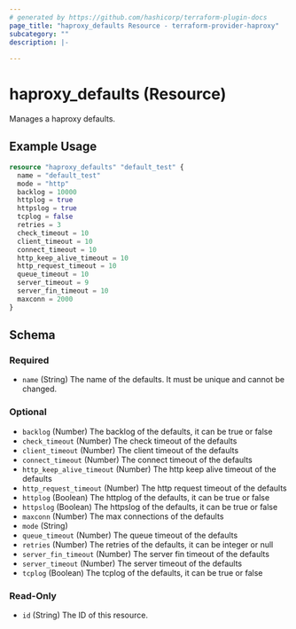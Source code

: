 ```yaml
---
# generated by https://github.com/hashicorp/terraform-plugin-docs
page_title: "haproxy_defaults Resource - terraform-provider-haproxy"
subcategory: ""
description: |-
  
---
```


# haproxy_defaults (Resource)

Manages a haproxy defaults.

## Example Usage

```terraform
resource "haproxy_defaults" "default_test" {
  name = "default_test"
  mode = "http"
  backlog = 10000
  httplog = true
  httpslog = true
  tcplog = false
  retries = 3
  check_timeout = 10
  client_timeout = 10
  connect_timeout = 10
  http_keep_alive_timeout = 10
  http_request_timeout = 10
  queue_timeout = 10
  server_timeout = 9
  server_fin_timeout = 10
  maxconn = 2000
}
```

<!-- schema generated by tfplugindocs -->
## Schema

### Required

- `name` (String) The name of the defaults. It must be unique and cannot be changed.

### Optional

- `backlog` (Number) The backlog of the defaults, it can be true or false
- `check_timeout` (Number) The check timeout of the defaults
- `client_timeout` (Number) The client timeout of the defaults
- `connect_timeout` (Number) The connect timeout of the defaults
- `http_keep_alive_timeout` (Number) The http keep alive timeout of the defaults
- `http_request_timeout` (Number) The http request timeout of the defaults
- `httplog` (Boolean) The httplog of the defaults, it can be true or false
- `httpslog` (Boolean) The httpslog of the defaults, it can be true or false
- `maxconn` (Number) The max connections of the defaults
- `mode` (String)
- `queue_timeout` (Number) The queue timeout of the defaults
- `retries` (Number) The retries of the defaults, it can be integer or null
- `server_fin_timeout` (Number) The server fin timeout of the defaults
- `server_timeout` (Number) The server timeout of the defaults
- `tcplog` (Boolean) The tcplog of the defaults, it can be true or false

### Read-Only

- `id` (String) The ID of this resource.
